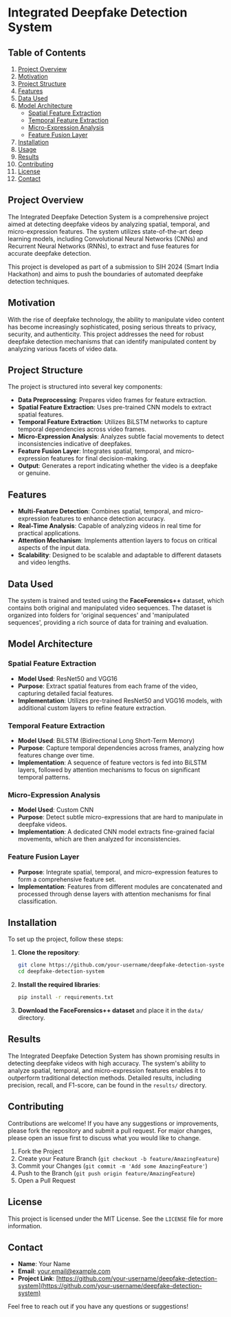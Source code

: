# Integrated Deepfake Detection System

## Table of Contents
1. [Project Overview](#project-overview)
2. [Motivation](#motivation)
3. [Project Structure](#project-structure)
4. [Features](#features)
5. [Data Used](#data-used)
6. [Model Architecture](#model-architecture)
    - [Spatial Feature Extraction](#spatial-feature-extraction)
    - [Temporal Feature Extraction](#temporal-feature-extraction)
    - [Micro-Expression Analysis](#micro-expression-analysis)
    - [Feature Fusion Layer](#feature-fusion-layer)
7. [Installation](#installation)
8. [Usage](#usage)
9. [Results](#results)
10. [Contributing](#contributing)
11. [License](#license)
12. [Contact](#contact)

## Project Overview

The Integrated Deepfake Detection System is a comprehensive project aimed at detecting deepfake videos by analyzing spatial, temporal, and micro-expression features. The system utilizes state-of-the-art deep learning models, including Convolutional Neural Networks (CNNs) and Recurrent Neural Networks (RNNs), to extract and fuse features for accurate deepfake detection.

This project is developed as part of a submission to SIH 2024 (Smart India Hackathon) and aims to push the boundaries of automated deepfake detection techniques.

## Motivation

With the rise of deepfake technology, the ability to manipulate video content has become increasingly sophisticated, posing serious threats to privacy, security, and authenticity. This project addresses the need for robust deepfake detection mechanisms that can identify manipulated content by analyzing various facets of video data.

## Project Structure

The project is structured into several key components:

- **Data Preprocessing**: Prepares video frames for feature extraction.
- **Spatial Feature Extraction**: Uses pre-trained CNN models to extract spatial features.
- **Temporal Feature Extraction**: Utilizes BiLSTM networks to capture temporal dependencies across video frames.
- **Micro-Expression Analysis**: Analyzes subtle facial movements to detect inconsistencies indicative of deepfakes.
- **Feature Fusion Layer**: Integrates spatial, temporal, and micro-expression features for final decision-making.
- **Output**: Generates a report indicating whether the video is a deepfake or genuine.

## Features

- **Multi-Feature Detection**: Combines spatial, temporal, and micro-expression features to enhance detection accuracy.
- **Real-Time Analysis**: Capable of analyzing videos in real time for practical applications.
- **Attention Mechanism**: Implements attention layers to focus on critical aspects of the input data.
- **Scalability**: Designed to be scalable and adaptable to different datasets and video lengths.

## Data Used

The system is trained and tested using the **FaceForensics++** dataset, which contains both original and manipulated video sequences. The dataset is organized into folders for 'original sequences' and 'manipulated sequences', providing a rich source of data for training and evaluation.

## Model Architecture

### Spatial Feature Extraction

- **Model Used**: ResNet50 and VGG16
- **Purpose**: Extract spatial features from each frame of the video, capturing detailed facial features.
- **Implementation**: Utilizes pre-trained ResNet50 and VGG16 models, with additional custom layers to refine feature extraction.

### Temporal Feature Extraction

- **Model Used**: BiLSTM (Bidirectional Long Short-Term Memory)
- **Purpose**: Capture temporal dependencies across frames, analyzing how features change over time.
- **Implementation**: A sequence of feature vectors is fed into BiLSTM layers, followed by attention mechanisms to focus on significant temporal patterns.

### Micro-Expression Analysis

- **Model Used**: Custom CNN
- **Purpose**: Detect subtle micro-expressions that are hard to manipulate in deepfake videos.
- **Implementation**: A dedicated CNN model extracts fine-grained facial movements, which are then analyzed for inconsistencies.

### Feature Fusion Layer

- **Purpose**: Integrate spatial, temporal, and micro-expression features to form a comprehensive feature set.
- **Implementation**: Features from different modules are concatenated and processed through dense layers with attention mechanisms for final classification.

## Installation

To set up the project, follow these steps:

1. **Clone the repository**:
    ```bash
    git clone https://github.com/your-username/deepfake-detection-system.git
    cd deepfake-detection-system
    ```

2. **Install the required libraries**:
    ```bash
    pip install -r requirements.txt
    ```

3. **Download the FaceForensics++ dataset** and place it in the `data/` directory.

## Results

The Integrated Deepfake Detection System has shown promising results in detecting deepfake videos with high accuracy. The system's ability to analyze spatial, temporal, and micro-expression features enables it to outperform traditional detection methods. Detailed results, including precision, recall, and F1-score, can be found in the `results/` directory.

## Contributing

Contributions are welcome! If you have any suggestions or improvements, please fork the repository and submit a pull request. For major changes, please open an issue first to discuss what you would like to change.

1. Fork the Project
2. Create your Feature Branch (`git checkout -b feature/AmazingFeature`)
3. Commit your Changes (`git commit -m 'Add some AmazingFeature'`)
4. Push to the Branch (`git push origin feature/AmazingFeature`)
5. Open a Pull Request

## License

This project is licensed under the MIT License. See the `LICENSE` file for more information.

## Contact

- **Name**: Your Name
- **Email**: your.email@example.com
- **Project Link**: [https://github.com/your-username/deepfake-detection-system](https://github.com/your-username/deepfake-detection-system)

Feel free to reach out if you have any questions or suggestions!
